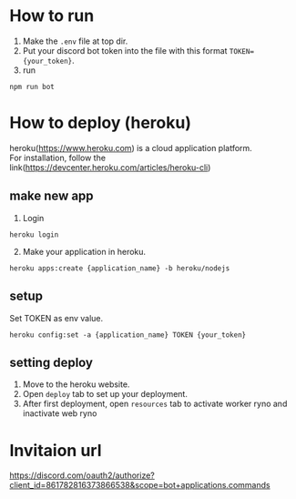 # How to run

1. Make the `.env` file at top dir.
2. Put your discord bot token into the file with this format `TOKEN={your_token}`.
3. run
```
npm run bot
```

# How to deploy (heroku)

heroku(https://www.heroku.com) is a cloud application platform.  
For installation, follow the link(https://devcenter.heroku.com/articles/heroku-cli)

## make new app

1. Login
```shell
heroku login
```
2. Make your application in heroku.
```shell
heroku apps:create {application_name} -b heroku/nodejs
```

## setup
Set TOKEN as env value.
```shell
heroku config:set -a {application_name} TOKEN {your_token}
```

## setting deploy
1. Move to the heroku website.
2. Open `deploy` tab to set up your deployment.
3. After first deployment, open `resources` tab to activate worker ryno and inactivate web ryno 

# Invitaion url

https://discord.com/oauth2/authorize?client_id=861782816373866538&scope=bot+applications.commands
